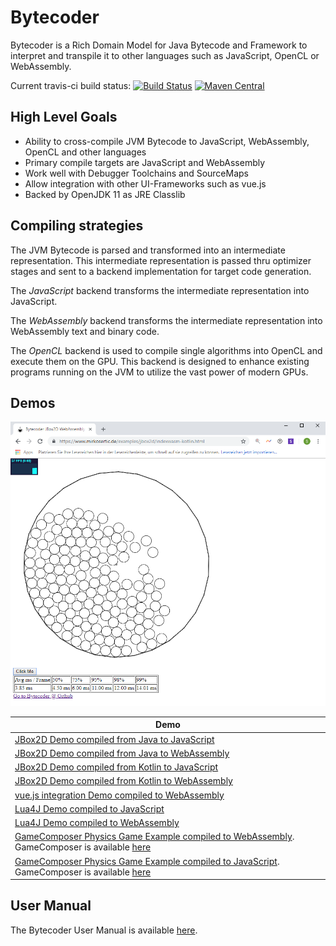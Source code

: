# Bytecoder

Bytecoder is a Rich Domain Model for Java Bytecode and Framework to interpret and transpile it to other 
languages such as JavaScript, OpenCL or WebAssembly.

Current travis-ci build status: [![Build Status](https://travis-ci.org/mirkosertic/Bytecoder.svg?branch=master)](https://travis-ci.org/mirkosertic/Bytecoder) [![Maven Central](https://maven-badges.herokuapp.com/maven-central/de.mirkosertic.bytecoder/bytecoder-parent/badge.svg)](https://maven-badges.herokuapp.com/maven-central/de.mirkosertic.bytecoder/bytecoder-parent/badge.svg)

## High Level Goals

* Ability to cross-compile JVM Bytecode to JavaScript, WebAssembly, OpenCL and other languages
* Primary compile targets are JavaScript and WebAssembly
* Work well with Debugger Toolchains and SourceMaps
* Allow integration with other UI-Frameworks such as vue.js
* Backed by OpenJDK 11 as JRE Classlib

## Compiling strategies

The JVM Bytecode is parsed and transformed into an intermediate representation. This intermediate representation is passed thru 
optimizer stages and sent to a backend implementation for target code generation.

The *JavaScript* backend transforms the intermediate representation into JavaScript.

The *WebAssembly* backend transforms the intermediate representation into WebAssembly text and binary code.

The *OpenCL* backend is used to compile single algorithms into OpenCL and execute them on the GPU. This backend is designed to enhance
existing programs running on the JVM to utilize the vast power of modern GPUs.

## Demos

![Demo screenshot](manual/docassets/jbox2ddemo.png)

 Demo                                            |                                   
-------------------------------------------------|
 [JBox2D Demo compiled from Java to JavaScript](https://www.mirkosertic.de/examples/jbox2d/index.html)    |  
 [JBox2D Demo compiled from Java to WebAssembly](https://www.mirkosertic.de/examples/jbox2d/indexwasm.html)   |
 [JBox2D Demo compiled from Kotlin to JavaScript](https://www.mirkosertic.de/examples/jbox2d/index-kotlin.html)  |  
 [JBox2D Demo compiled from Kotlin to WebAssembly](https://www.mirkosertic.de/examples/jbox2d/indexwasm-kotlin.html) |
 [vue.js integration Demo compiled to WebAssembly](https://www.mirkosertic.de/examples/jbox2d/vuewasm.html) |
 [Lua4J Demo compiled to JavaScript](https://www.mirkosertic.de/examples/jbox2d/luajs.html) |
 [Lua4J Demo compiled to WebAssembly](https://www.mirkosertic.de/examples/jbox2d/luawasm.html) |
 [GameComposer Physics Game Example compiled to WebAssembly](https://www.mirkosertic.de/examples/gameengine/index.html). GameComposer is available [here](https://github.com/mirkosertic/GameComposer)|
 [GameComposer Physics Game Example compiled to JavaScript](https://www.mirkosertic.de/examples/gameengine/indexjs.html). GameComposer is available [here](https://github.com/mirkosertic/GameComposer) |

## User Manual

The Bytecoder User Manual is available [here](manual/README.md).